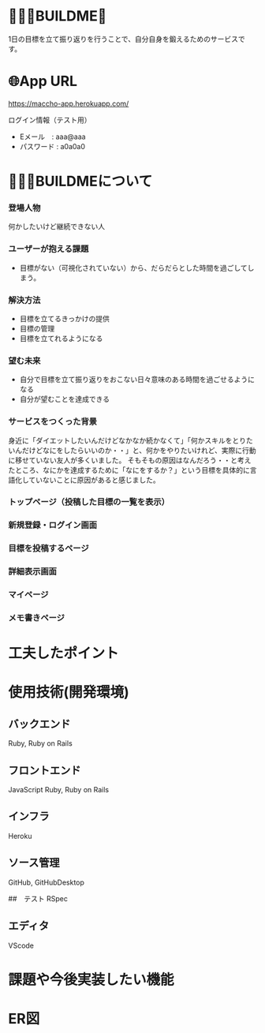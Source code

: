 # 🏋🏽‍♀️BUILDME💪
1日の目標を立て振り返りを行うことで、自分自身を鍛えるためのサービスです。

# 🌐App URL
https://maccho-app.herokuapp.com/

ログイン情報（テスト用）
* Eメール　: aaa@aaa
* パスワード : a0a0a0

# 🏋🏽‍♀️BUILDMEについて
### 登場人物
何かしたいけど継続できない人

### ユーザーが抱える課題
* 目標がない（可視化されていない）から、だらだらとした時間を過ごしてしまう。

### 解決方法
* 目標を立てるきっかけの提供
* 目標の管理
* 目標を立てれるようになる

### 望む未来
* 自分で目標を立て振り返りをおこない日々意味のある時間を過ごせるようになる
* 自分が望むことを達成できる

### サービスをつくった背景
身近に「ダイエットしたいんだけどなかなか続かなくて」「何かスキルをとりたいんだけどなにをしたらいいのか・・」と、何かをやりたいけれど、実際に行動に移せていない友人が多くいました。
そもそもの原因はなんだろう・・と考えたところ、なにかを達成するために「なにをするか？」という目標を具体的に言語化していないことに原因があると感じました。


### トップページ（投稿した目標の一覧を表示）

### 新規登録・ログイン画面

### 目標を投稿するページ

### 詳細表示画面

### マイページ

### メモ書きページ

# 工夫したポイント

# 使用技術(開発環境)

## バックエンド
Ruby, Ruby on Rails

## フロントエンド
JavaScript
Ruby, Ruby on Rails

## インフラ
Heroku

## ソース管理
GitHub, GitHubDesktop

##　テスト
RSpec

## エディタ
VScode

# 課題や今後実装したい機能


# ER図
